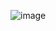 ![image](https://user-images.githubusercontent.com/96412405/230581412-1c17aa48-8f01-43fa-be06-ccd040e04238.png)
